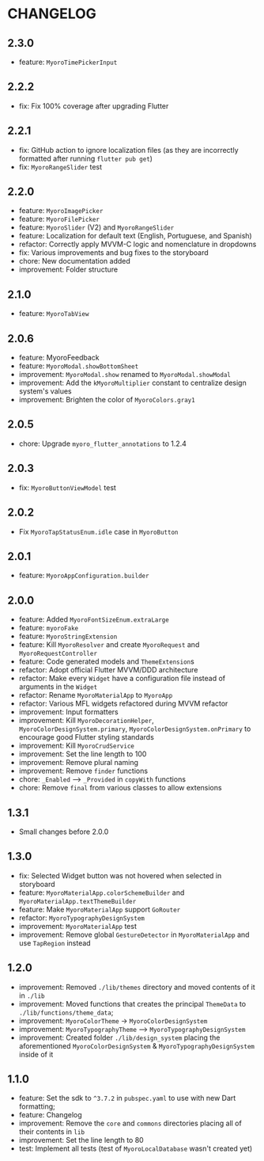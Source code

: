 # CHANGELOG

## 2.3.0

- feature: `MyoroTimePickerInput`

## 2.2.2

- fix: Fix 100% coverage after upgrading Flutter

## 2.2.1

- fix: GitHub action to ignore localization files (as they are incorrectly formatted after running `flutter pub get`)
- fix: `MyoroRangeSlider` test

## 2.2.0

- feature: `MyoroImagePicker`
- feature: `MyoroFilePicker`
- feature: `MyoroSlider` (V2) and `MyoroRangeSlider`
- feature: Localization for default text (English, Portuguese, and Spanish)
- refactor: Correctly apply MVVM-C logic and nomenclature in dropdowns
- fix: Various improvements and bug fixes to the storyboard
- chore: New documentation added
- improvement: Folder structure

## 2.1.0

- feature: `MyoroTabView`

## 2.0.6

- feature: MyoroFeedback
- feature: `MyoroModal.showBottomSheet`
- improvement: `MyoroModal.show` renamed to `MyoroModal.showModal`
- improvement: Add the `kMyoroMultiplier` constant to centralize design system's values
- improvement: Brighten the color of `MyoroColors.gray1`

## 2.0.5

- chore: Upgrade `myoro_flutter_annotations` to 1.2.4

## 2.0.3

- fix: `MyoroButtonViewModel` test

## 2.0.2

- Fix `MyoroTapStatusEnum.idle` case in `MyoroButton`

## 2.0.1

- feature: `MyoroAppConfiguration.builder`

## 2.0.0

- feature: Added `MyoroFontSizeEnum.extraLarge`
- feature: `myoroFake`
- feature: `MyoroStringExtension`
- feature: Kill `MyoroResolver` and create `MyoroRequest` and `MyoroRequestController`
- feature: Code generated models and `ThemeExtension`s
- refactor: Adopt official Flutter MVVM/DDD architecture
- refactor: Make every `Widget` have a configuration file instead of arguments in the `Widget`
- refactor: Rename `MyoroMaterialApp` to `MyoroApp`
- refactor: Various MFL widgets refactored during MVVM refactor
- improvement: Input formatters
- improvement: Kill `MyoroDecorationHelper`, `MyoroColorDesignSystem.primary`, `MyoroColorDesignSystem.onPrimary` to encourage good Flutter styling standards
- improvement: Kill `MyoroCrudService`
- improvement: Set the line length to 100
- improvement: Remove plural naming
- improvement: Remove `finder` functions
- chore: `_Enabled` --> `_Provided` in `copyWith` functions
- chore: Remove `final` from various classes to allow extensions

## 1.3.1

- Small changes before 2.0.0

## 1.3.0

- fix: Selected Widget button was not hovered when selected in storyboard
- feature: `MyoroMaterialApp.colorSchemeBuilder` and `MyoroMaterialApp.textThemeBuilder`
- feature: Make `MyoroMaterialApp` support `GoRouter`
- refactor: `MyoroTypographyDesignSystem`
- improvement: `MyoroMaterialApp` test
- improvement: Remove global `GestureDetector` in `MyoroMaterialApp` and use `TapRegion` instead

## 1.2.0

- improvement: Removed `./lib/themes` directory and moved contents of it in `./lib`
- improvement: Moved functions that creates the principal `ThemeData` to `./lib/functions/theme_data`;
- improvement: `MyoroColorTheme` -> `MyoroColorDesignSystem`
- improvement: `MyoroTypographyTheme` --> `MyoroTypographyDesignSystem`
- improvement: Created folder `./lib/design_system` placing the aforementioned `MyoroColorDesignSystem` & `MyoroTypographyDesignSystem` inside of it

## 1.1.0

- feature: Set the sdk to `^3.7.2` in `pubspec.yaml` to use with new Dart formatting;
- feature: Changelog
- improvement: Remove the `core` and `commons` directories placing all of their contents in `lib`
- improvement: Set the line length to 80
- test: Implement all tests (test of `MyoroLocalDatabase` wasn't created yet)
